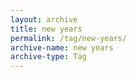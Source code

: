 ```yaml
---
layout: archive
title: new years
permalink: /tag/new-years/
archive-name: new years
archive-type: Tag
---
```

